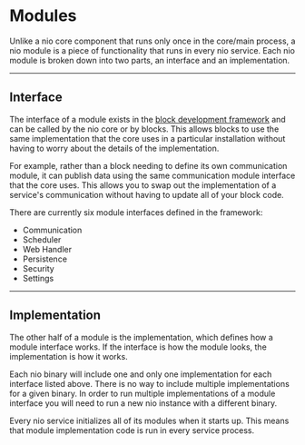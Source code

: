 # Modules

Unlike a nio core component that runs only once in the core/main process, a nio module is a piece of functionality that runs in every nio service. Each nio module is broken down into two parts, an interface and an implementation.

---

## Interface
The interface of a module exists in the [block development framework](/blocks/block-development/framework.html) and can be called by the nio core or by blocks. This allows blocks to use the same implementation that the core uses in a particular installation without having to worry about the details of the implementation.

For example, rather than a block needing to define its own communication module, it can publish data using the same communication module interface that the core uses. This allows you to swap out the implementation of a service's communication without having to update all of your block code.

There are currently six module interfaces defined in the framework:
* Communication
* Scheduler
* Web Handler
* Persistence
* Security
* Settings

---

## Implementation

The other half of a module is the implementation, which defines how a module interface works. If the interface is how the module looks, the implementation is how it works.

Each nio binary will include one and only one implementation for each interface listed above. There is no way to include multiple implementations for a given binary. In order to run multiple implementations of a module interface you will need to run a new nio instance with a different binary.

Every nio service initializes all of its modules when it starts up. This means that module implementation code is run in every service process.
